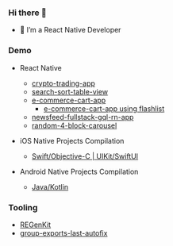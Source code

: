 ### Hi there 👋

- 🔭 I’m a React Native Developer

### Demo
- React Native
  - [crypto-trading-app](https://github.com/ramirezjag00/crypto-trading-app)
  - [search-sort-table-view](https://github.com/ramirezjag00/search-sort-table-view)
  - [e-commerce-cart-app](https://github.com/ramirezjag00/e-commerce-cart-app)
      - [e-commerce-cart-app using flashlist](https://github.com/ramirezjag00/marketplace-flashlist)
  - [newsfeed-fullstack-gql-rn-app](https://github.com/ramirezjag00/newsfeed-fullstack-gql-app)
  - [random-4-block-carousel](https://github.com/ramirezjag00/react-native-four-block-carousel)

- iOS Native Projects Compilation
  - [Swift/Objective-C | UIKit/SwiftUI](https://github.com/ramirezjag00/iOS-Native-Demo)

- Android Native Projects Compilation
  - [Java/Kotlin](https://github.com/ramirezjag00/Android-Native-Demo)

### Tooling
- [REGenKit](https://github.com/ramirezjag00/regenkit)
- [group-exports-last-autofix](https://github.com/ramirezjag00/group-exports-last-autofix)
